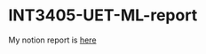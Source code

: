 # INT3405-UET-ML-report
My notion report is [here](https://indigo-catcher-d2a.notion.site/INT3405E_20-B-o-c-o-ti-n-b-i-t-p-l-n-80a6632609d141a8b6ff9153a2837af4)

